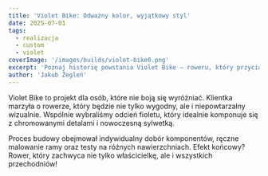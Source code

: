```yaml
---
title: 'Violet Bike: Odważny kolor, wyjątkowy styl'
date: 2025-07-01
tags:
  - realizacja
  - custom
  - violet
coverImage: '/images/builds/violet-bike0.png'
excerpt: 'Poznaj historię powstania Violet Bike – roweru, który przyciąga wzrok i podkreśla indywidualność właściciela.'
author: 'Jakub Żegleń'
---
```


Violet Bike to projekt dla osób, które nie boją się wyróżniać. Klientka marzyła o rowerze, który będzie nie tylko wygodny, ale i niepowtarzalny wizualnie. Wspólnie wybraliśmy odcień fioletu, który idealnie komponuje się z chromowanymi detalami i nowoczesną sylwetką.

Proces budowy obejmował indywidualny dobór komponentów, ręczne malowanie ramy oraz testy na różnych nawierzchniach. Efekt końcowy? Rower, który zachwyca nie tylko właścicielkę, ale i wszystkich przechodniów!
